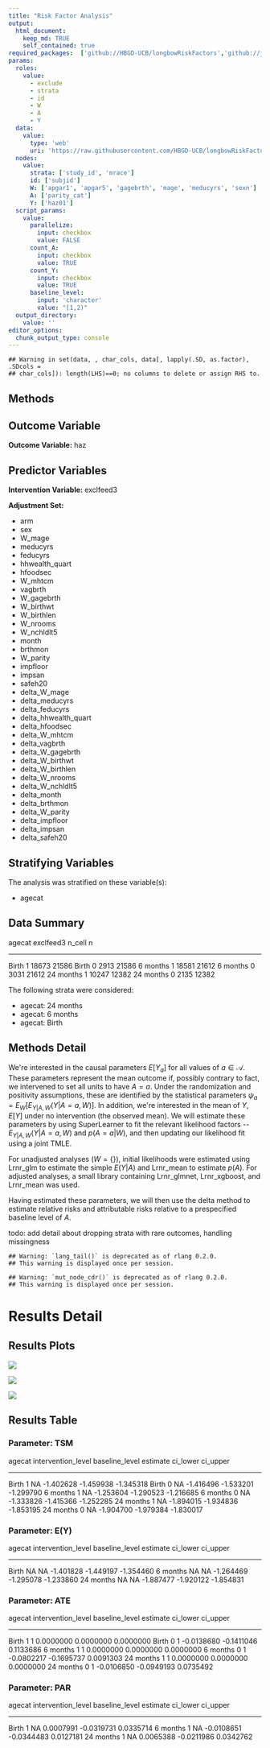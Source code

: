 ```yaml
---
title: "Risk Factor Analysis"
output: 
  html_document:
    keep_md: TRUE
    self_contained: true
required_packages:  ['github://HBGD-UCB/longbowRiskFactors','github://jeremyrcoyle/skimr@vector_types', 'github://tlverse/delayed']
params:
  roles:
    value:
      - exclude
      - strata
      - id
      - W
      - A
      - Y
  data: 
    value: 
      type: 'web'
      uri: 'https://raw.githubusercontent.com/HBGD-UCB/longbowRiskFactors/master/inst/sample_data/birthwt_data.rdata'
  nodes:
    value:
      strata: ['study_id', 'mrace']
      id: ['subjid']
      W: ['apgar1', 'apgar5', 'gagebrth', 'mage', 'meducyrs', 'sexn']
      A: ['parity_cat']
      Y: ['haz01']
  script_params:
    value:
      parallelize:
        input: checkbox
        value: FALSE
      count_A:
        input: checkbox
        value: TRUE
      count_Y:
        input: checkbox
        value: TRUE        
      baseline_level:
        input: 'character'
        value: "[1,2)"
  output_directory:
    value: ''
editor_options: 
  chunk_output_type: console
---
```







```
## Warning in set(data, , char_cols, data[, lapply(.SD, as.factor), .SDcols =
## char_cols]): length(LHS)==0; no columns to delete or assign RHS to.
```

## Methods
## Outcome Variable

**Outcome Variable:** haz

## Predictor Variables

**Intervention Variable:** exclfeed3

**Adjustment Set:**

* arm
* sex
* W_mage
* meducyrs
* feducyrs
* hhwealth_quart
* hfoodsec
* W_mhtcm
* vagbrth
* W_gagebrth
* W_birthwt
* W_birthlen
* W_nrooms
* W_nchldlt5
* month
* brthmon
* W_parity
* impfloor
* impsan
* safeh20
* delta_W_mage
* delta_meducyrs
* delta_feducyrs
* delta_hhwealth_quart
* delta_hfoodsec
* delta_W_mhtcm
* delta_vagbrth
* delta_W_gagebrth
* delta_W_birthwt
* delta_W_birthlen
* delta_W_nrooms
* delta_W_nchldlt5
* delta_month
* delta_brthmon
* delta_W_parity
* delta_impfloor
* delta_impsan
* delta_safeh20

## Stratifying Variables

The analysis was stratified on these variable(s):

* agecat

## Data Summary

agecat      exclfeed3    n_cell       n
----------  ----------  -------  ------
Birth       1             18673   21586
Birth       0              2913   21586
6 months    1             18581   21612
6 months    0              3031   21612
24 months   1             10247   12382
24 months   0              2135   12382


The following strata were considered:

* agecat: 24 months
* agecat: 6 months
* agecat: Birth



## Methods Detail

We're interested in the causal parameters $E[Y_a]$ for all values of $a \in \mathcal{A}$. These parameters represent the mean outcome if, possibly contrary to fact, we intervened to set all units to have $A=a$. Under the randomization and positivity assumptions, these are identified by the statistical parameters $\psi_a=E_W[E_{Y|A,W}(Y|A=a,W)]$.  In addition, we're interested in the mean of $Y$, $E[Y]$ under no intervention (the observed mean). We will estimate these parameters by using SuperLearner to fit the relevant likelihood factors -- $E_{Y|A,W}(Y|A=a,W)$ and $p(A=a|W)$, and then updating our likelihood fit using a joint TMLE.

For unadjusted analyses ($W=\{\}$), initial likelihoods were estimated using Lrnr_glm to estimate the simple $E(Y|A)$ and Lrnr_mean to estimate $p(A)$. For adjusted analyses, a small library containing Lrnr_glmnet, Lrnr_xgboost, and Lrnr_mean was used.

Having estimated these parameters, we will then use the delta method to estimate relative risks and attributable risks relative to a prespecified baseline level of $A$.

todo: add detail about dropping strata with rare outcomes, handling missingness



```
## Warning: `lang_tail()` is deprecated as of rlang 0.2.0.
## This warning is displayed once per session.
```

```
## Warning: `mut_node_cdr()` is deprecated as of rlang 0.2.0.
## This warning is displayed once per session.
```




# Results Detail

## Results Plots
![](/tmp/6ce41c82-e2da-4cba-932e-a73a36368418/2db51024-5ed9-48dd-8c40-0a8f6aa7d4e4/REPORT_files/figure-html/plot_tsm-1.png)<!-- -->



![](/tmp/6ce41c82-e2da-4cba-932e-a73a36368418/2db51024-5ed9-48dd-8c40-0a8f6aa7d4e4/REPORT_files/figure-html/plot_ate-1.png)<!-- -->



![](/tmp/6ce41c82-e2da-4cba-932e-a73a36368418/2db51024-5ed9-48dd-8c40-0a8f6aa7d4e4/REPORT_files/figure-html/plot_par-1.png)<!-- -->

## Results Table

### Parameter: TSM


agecat      intervention_level   baseline_level     estimate    ci_lower    ci_upper
----------  -------------------  ---------------  ----------  ----------  ----------
Birth       1                    NA                -1.402628   -1.459938   -1.345318
Birth       0                    NA                -1.416496   -1.533201   -1.299790
6 months    1                    NA                -1.253604   -1.290523   -1.216685
6 months    0                    NA                -1.333826   -1.415366   -1.252285
24 months   1                    NA                -1.894015   -1.934836   -1.853195
24 months   0                    NA                -1.904700   -1.979384   -1.830017


### Parameter: E(Y)


agecat      intervention_level   baseline_level     estimate    ci_lower    ci_upper
----------  -------------------  ---------------  ----------  ----------  ----------
Birth       NA                   NA                -1.401828   -1.449197   -1.354460
6 months    NA                   NA                -1.264469   -1.295078   -1.233860
24 months   NA                   NA                -1.887477   -1.920122   -1.854831


### Parameter: ATE


agecat      intervention_level   baseline_level      estimate     ci_lower    ci_upper
----------  -------------------  ---------------  -----------  -----------  ----------
Birth       1                    1                  0.0000000    0.0000000   0.0000000
Birth       0                    1                 -0.0138680   -0.1411046   0.1133686
6 months    1                    1                  0.0000000    0.0000000   0.0000000
6 months    0                    1                 -0.0802217   -0.1695737   0.0091303
24 months   1                    1                  0.0000000    0.0000000   0.0000000
24 months   0                    1                 -0.0106850   -0.0949193   0.0735492


### Parameter: PAR


agecat      intervention_level   baseline_level      estimate     ci_lower    ci_upper
----------  -------------------  ---------------  -----------  -----------  ----------
Birth       1                    NA                 0.0007991   -0.0319731   0.0335714
6 months    1                    NA                -0.0108651   -0.0344483   0.0127181
24 months   1                    NA                 0.0065388   -0.0211986   0.0342762
